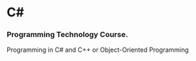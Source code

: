 # C#
### Programming Technology Course. ###
Programming in C# and C++ or Object-Oriented Programming
